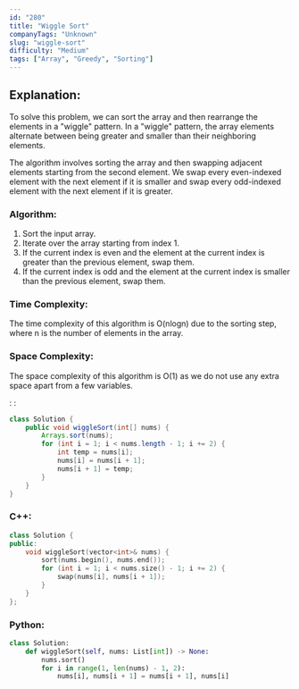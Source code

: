 ```yaml
---
id: "280"
title: "Wiggle Sort"
companyTags: "Unknown"
slug: "wiggle-sort"
difficulty: "Medium"
tags: ["Array", "Greedy", "Sorting"]
---
```


## Explanation:
To solve this problem, we can sort the array and then rearrange the elements in a "wiggle" pattern. In a "wiggle" pattern, the array elements alternate between being greater and smaller than their neighboring elements.

The algorithm involves sorting the array and then swapping adjacent elements starting from the second element. We swap every even-indexed element with the next element if it is smaller and swap every odd-indexed element with the next element if it is greater.

### Algorithm:
1. Sort the input array.
2. Iterate over the array starting from index 1.
3. If the current index is even and the element at the current index is greater than the previous element, swap them.
4. If the current index is odd and the element at the current index is smaller than the previous element, swap them.

### Time Complexity:
The time complexity of this algorithm is O(nlogn) due to the sorting step, where n is the number of elements in the array.

### Space Complexity:
The space complexity of this algorithm is O(1) as we do not use any extra space apart from a few variables.

:
:
```java
class Solution {
    public void wiggleSort(int[] nums) {
        Arrays.sort(nums);
        for (int i = 1; i < nums.length - 1; i += 2) {
            int temp = nums[i];
            nums[i] = nums[i + 1];
            nums[i + 1] = temp;
        }
    }
}
```

### C++:
```cpp
class Solution {
public:
    void wiggleSort(vector<int>& nums) {
        sort(nums.begin(), nums.end());
        for (int i = 1; i < nums.size() - 1; i += 2) {
            swap(nums[i], nums[i + 1]);
        }
    }
};
```

### Python:
```python
class Solution:
    def wiggleSort(self, nums: List[int]) -> None:
        nums.sort()
        for i in range(1, len(nums) - 1, 2):
            nums[i], nums[i + 1] = nums[i + 1], nums[i]
```